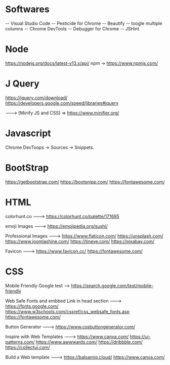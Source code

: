 # Softwares

-- Visual Studio Code
-- Pesticide for Chrome
-- Beautify 
-- toogle multiple columns
-- Chrome DevTools
-- Debugger for Chrome
-- JSHint


# Node
https://nodejs.org/docs/latest-v13.x/api/
npm -> https://www.npmjs.com/

# J Query
https://jquery.com/download/
https://developers.google.com/speed/libraries#jquery


---> [Minify JS and CSS] => https://www.minifier.org/


# Javascript
Chrome DevToops -> Sources -> Snippets.


# BootStrap 
https://getbootstrap.com/
https://bootsnipp.com/
https://fontawesome.com/

# HTML
colorhunt.co ---> 
https://colorhunt.co/palette/171695

emoji Images --->
https://emojipedia.org/sushi/

Professional Images --->
https://www.flaticon.com/
https://unsplash.com/
https://www.joomlashine.com/
https://tineye.com/
https://pixabay.com/

Favicon --->
https://www.favicon.cc/
https://fontawesome.com/

# CSS

Mobile Friendly Google test -->
https://search.google.com/test/mobile-friendly


Web Safe Fonts and embbed Link in head section --->
https://fonts.google.com/
https://www.w3schools.com/cssref/css_websafe_fonts.asp
https://fontawesome.com/

Button Generator --->
https://www.cssbuttongenerator.com/

Inspire with Web Templates --->
https://www.canva.com/
https://ui-patterns.com/
https://www.awwwards.com/
https://dribbble.com/
https://collectui.com/

Build a Web template --->
https://balsamiq.cloud/
https://www.canva.com/

